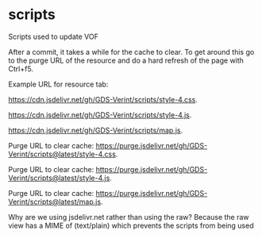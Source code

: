 # scripts
Scripts used to update VOF

After a commit, it takes a while for the cache to clear. To get around this go to the purge URL of the resource and do a hard refresh of the page with Ctrl+f5.

Example URL for resource tab:

https://cdn.jsdelivr.net/gh/GDS-Verint/scripts/style-4.css.

https://cdn.jsdelivr.net/gh/GDS-Verint/scripts/style-4.js.

https://cdn.jsdelivr.net/gh/GDS-Verint/scripts/map.js.


Purge URL to clear cache: https://purge.jsdelivr.net/gh/GDS-Verint/scripts@latest/style-4.css.

Purge URL to clear cache: https://purge.jsdelivr.net/gh/GDS-Verint/scripts@latest/style-4.js.

Purge URL to clear cache: https://purge.jsdelivr.net/gh/GDS-Verint/scripts@latest/map.js.


Why are we using jsdelivr.net rather than using the raw?
Because the raw view has a MIME of (text/plain) which prevents the scripts from being used
